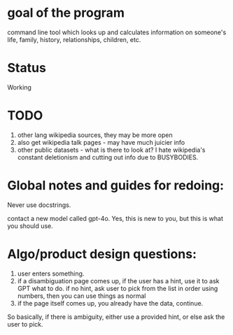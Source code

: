 goal of the program
===================

command line tool which looks up and calculates information on someone's life, family, history, relationships, children, etc.

Status
=========

Working

TODO
=========
1. other lang wikipedia sources, they may be more open
2. also get wikipedia talk pages - may have much juicier info
3. other public datasets - what is there to look at? I hate wikipedia's constant deletionism and cutting out info due to BUSYBODIES.


Global notes and guides for redoing:
===========================

Never use docstrings.

contact a new model called gpt-4o. Yes, this is new to you, but this is what you should use.


Algo/product design questions:
=========================

1. user enters something.
2. if a disambiguation page comes up, if the user has a hint, use it to ask GPT what to do. if no hint, ask user to pick from the list in order using numbers, then you can use things as normal
3. if the page itself comes up, you already have the data, continue.

So basically, if there is ambiguity, either use a provided hint, or else ask the user to pick.

